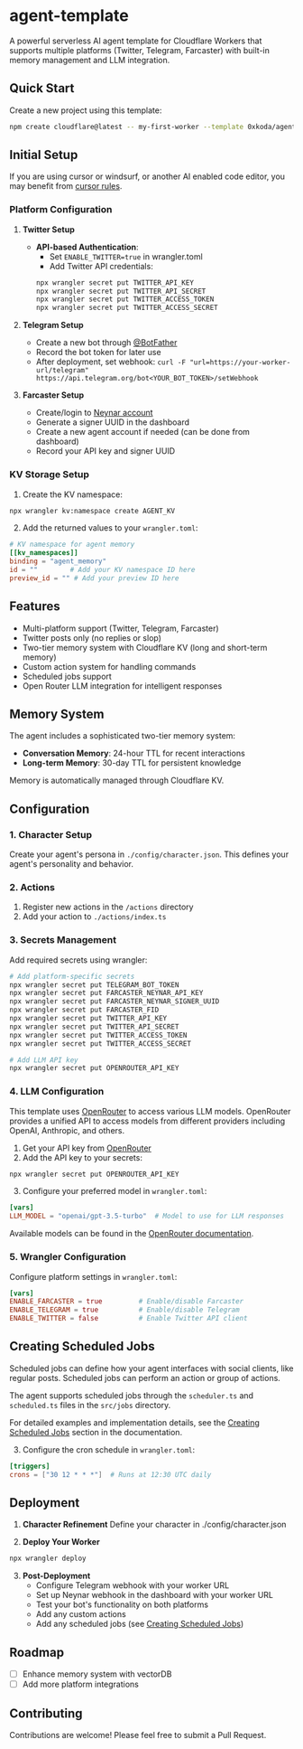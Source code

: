 # agent-template

A powerful serverless AI agent template for Cloudflare Workers that supports multiple platforms (Twitter, Telegram, Farcaster) with built-in memory management and LLM integration.

## Quick Start

Create a new project using this template:

```bash
npm create cloudflare@latest -- my-first-worker --template 0xkoda/agent-template
```

## Initial Setup

If you are using cursor or windsurf, or another AI enabled code editor, you may benefit from [cursor rules](cursorrules.md).

### Platform Configuration

1. **Twitter Setup**
   -  **API-based Authentication**:
        - Set `ENABLE_TWITTER=true` in wrangler.toml
        - Add Twitter API credentials:
        ```bash
        npx wrangler secret put TWITTER_API_KEY
        npx wrangler secret put TWITTER_API_SECRET
        npx wrangler secret put TWITTER_ACCESS_TOKEN
        npx wrangler secret put TWITTER_ACCESS_SECRET
        ```

2. **Telegram Setup**
   - Create a new bot through [@BotFather](https://t.me/botfather)
   - Record the bot token for later use
   - After deployment, set webhook: `curl -F "url=https://your-worker-url/telegram" https://api.telegram.org/bot<YOUR_BOT_TOKEN>/setWebhook`

3. **Farcaster Setup**
   - Create/login to [Neynar account](https://neynar.com)
   - Generate a signer UUID in the dashboard
   - Create a new agent account if needed (can be done from dashboard)
   - Record your API key and signer UUID

### KV Storage Setup

1. Create the KV namespace:
```bash
npx wrangler kv:namespace create AGENT_KV
```

2. Add the returned values to your `wrangler.toml`:
```toml
# KV namespace for agent memory
[[kv_namespaces]]
binding = "agent_memory"
id = ""        # Add your KV namespace ID here
preview_id = "" # Add your preview ID here
```

## Features

- Multi-platform support (Twitter, Telegram, Farcaster)
- Twitter posts only (no replies or slop)
- Two-tier memory system with Cloudflare KV (long and short-term memory)
- Custom action system for handling commands
- Scheduled jobs support
- Open Router LLM integration for intelligent responses

## Memory System

The agent includes a sophisticated two-tier memory system:

- **Conversation Memory**: 24-hour TTL for recent interactions
- **Long-term Memory**: 30-day TTL for persistent knowledge

Memory is automatically managed through Cloudflare KV.

## Configuration

### 1. Character Setup

Create your agent's persona in `./config/character.json`. This defines your agent's personality and behavior.

### 2. Actions

1. Register new actions in the `/actions` directory
2. Add your action to `./actions/index.ts`

### 3. Secrets Management

Add required secrets using wrangler:

```bash
# Add platform-specific secrets
npx wrangler secret put TELEGRAM_BOT_TOKEN
npx wrangler secret put FARCASTER_NEYNAR_API_KEY
npx wrangler secret put FARCASTER_NEYNAR_SIGNER_UUID
npx wrangler secret put FARCASTER_FID
npx wrangler secret put TWITTER_API_KEY
npx wrangler secret put TWITTER_API_SECRET
npx wrangler secret put TWITTER_ACCESS_TOKEN
npx wrangler secret put TWITTER_ACCESS_SECRET

# Add LLM API key
npx wrangler secret put OPENROUTER_API_KEY
```

### 4. LLM Configuration

This template uses [OpenRouter](https://openrouter.ai/models) to access various LLM models. OpenRouter provides a unified API to access models from different providers including OpenAI, Anthropic, and others.

1. Get your API key from [OpenRouter](https://openrouter.ai/)
2. Add the API key to your secrets:
```bash
npx wrangler secret put OPENROUTER_API_KEY
```

3. Configure your preferred model in `wrangler.toml`:
```toml
[vars]
LLM_MODEL = "openai/gpt-3.5-turbo"  # Model to use for LLM responses
```

Available models can be found in the [OpenRouter documentation](https://openrouter.ai/models).

### 5. Wrangler Configuration

Configure platform settings in `wrangler.toml`:

```toml
[vars]
ENABLE_FARCASTER = true         # Enable/disable Farcaster
ENABLE_TELEGRAM = true          # Enable/disable Telegram
ENABLE_TWITTER = false          # Enable Twitter API client
```

## Creating Scheduled Jobs
Scheduled jobs can define how your agent interfaces with social clients, like regular posts.
Scheduled jobs can perform an action or group of actions. 

The agent supports scheduled jobs through the `scheduler.ts` and `scheduled.ts` files in the `src/jobs` directory. 

For detailed examples and implementation details, see the [Creating Scheduled Jobs](docs.md#creating-scheduled-jobs) section in the documentation.

3. Configure the cron schedule in `wrangler.toml`:
```toml
[triggers]
crons = ["30 12 * * *"]  # Runs at 12:30 UTC daily
```

## Deployment

1. **Character Refinement**
Define your character in ./config/character.json

2. **Deploy Your Worker**
```bash
npx wrangler deploy
```

3. **Post-Deployment**
   - Configure Telegram webhook with your worker URL
   - Set up Neynar webhook in the dashboard with your worker URL
   - Test your bot's functionality on both platforms
   - Add any custom actions
   - Add any scheduled jobs (see [Creating Scheduled Jobs](#creating-scheduled-jobs))

## Roadmap

- [ ] Enhance memory system with vectorDB
- [ ] Add more platform integrations

## Contributing

Contributions are welcome! Please feel free to submit a Pull Request.
